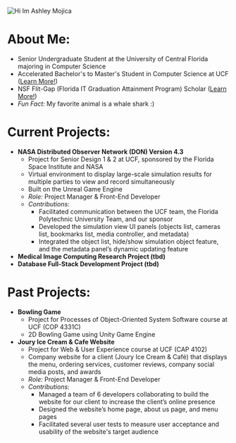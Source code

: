 ![Hi Im Ashley Mojica](https://github.com/ashley-m0/ashley-m0/assets/84351491/9e167a1d-a23e-45cc-8aea-a13c636b5417)

# About Me:
* Senior Undergraduate Student at the University of Central Florida majoring in Computer Science
* Accelerated Bachelor's to Master's Student in Computer Science at UCF ([Learn More!](https://www.ucf.edu/degree/computer-science-ms/accelerated-bs-to-ms/))
* NSF Flit-Gap (Florida IT Graduation Attainment Program) Scholar ([Learn More!](https://flit-gap.org/))
* *Fun Fact:* My favorite animal is a whale shark :)


# Current Projects:
* __NASA Distributed Observer Network (DON) Version 4.3__
  * Project for Senior Design 1 & 2 at UCF, sponsored by the Florida Space Institute and NASA
  * Virtual environment to display large-scale simulation results for multiple parties to view and record simultaneously
  * Built on the Unreal Game Engine
  * *Role:* Project Manager & Front-End Developer
  * *Contributions:*
    * Facilitated communication between the UCF team, the Florida Polytechnic University Team, and our sponsor
    * Developed the simulation view UI panels (objects list, cameras list, bookmarks list, media controller, and metadata)
    * Integrated the object list,  hide/show simulation object feature, and the metadata panel’s dynamic updating feature
* __Medical Image Computing Research Project (tbd)__
* __Database Full-Stack Development Project (tbd)__

# Past Projects:
* __Bowling Game__
  * Project for Processes of Object-Oriented System Software course at UCF (COP 4331C)
  * 2D Bowling Game using Unity Game Engine
* __Joury Ice Cream & Cafe Website__
  * Project for Web & User Experience course at UCF (CAP 4102)
  * Company website for a client (Joury Ice Cream & Café) that displays the menu, ordering services, customer reviews, company social media posts, and awards
  * *Role:* Project Manager & Front-End Developer
  * *Contributions:*
    * Managed a team of 6 developers collaborating to build the website for our client to increase the client’s online presence
    *	Designed the website’s home page, about us page, and menu pages
    *	Facilitated several user tests to measure user acceptance and usability of the website's target audience


